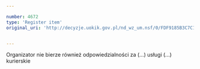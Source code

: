 ```yaml
---

number: 4672
type: 'Register item'
original_uri: 'http://decyzje.uokik.gov.pl/nd_wz_um.nsf/0/FDF9185B3C7C1093C1257B730031E374?OpenDocument'


---
```


Organizator nie bierze również odpowiedzialności za (...) usługi (...) kurierskie

